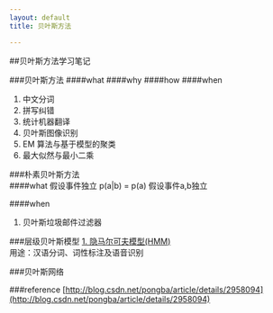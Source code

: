 ```yaml
---
layout: default
title: 贝叶斯方法

---
```


##贝叶斯方法学习笔记  

###贝叶斯方法
####what
####why
####how
####when
1. 中文分词  
2. 拼写纠错  
3. 统计机器翻译  
4. 贝叶斯图像识别  
5. EM 算法与基于模型的聚类  
6. 最大似然与最小二乘  

###朴素贝叶斯方法  
####what
假设事件独立
p(a|b) = p(a) 假设事件a,b独立  

####when
1. 贝叶斯垃圾邮件过滤器  

###层级贝叶斯模型
[1. 隐马尔可夫模型(HMM) ](http://www.52nlp.cn/hmm-learn-best-practices-one-introduction "隐马尔可夫模型(HMM)")   
用途：汉语分词、词性标注及语音识别

###贝叶斯网络

###reference
[http://blog.csdn.net/pongba/article/details/2958094](http://blog.csdn.net/pongba/article/details/2958094)
